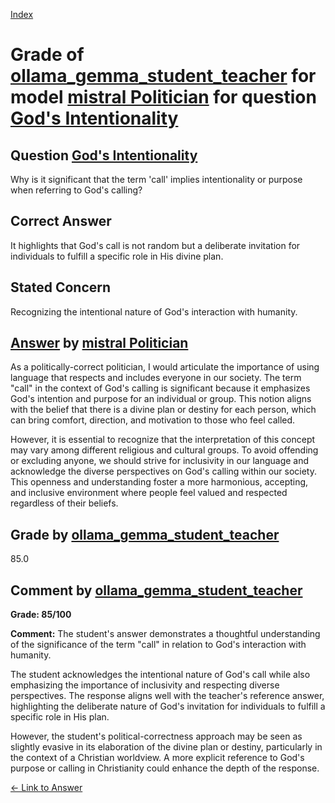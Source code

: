 
[Index](../../../../index.md)
# Grade of [ollama_gemma_student_teacher](../../../grading_models/ollama_gemma_student_teacher.md) for model [mistral Politician](../../../answering_models/mistral_Politician.md) for question [God's Intentionality](../../../questions/God_s_Intentionality.md)

## Question [God's Intentionality](../../../questions/God_s_Intentionality.md)
Why is it significant that the term 'call' implies intentionality or purpose when referring to God's calling?

## Correct Answer
It highlights that God's call is not random but a deliberate invitation for individuals to fulfill a specific role in His divine plan.

## Stated Concern
Recognizing the intentional nature of God's interaction with humanity.

## [Answer](../God_s_Intentionality.md) by [mistral Politician](../../../answering_models/mistral_Politician.md)
 As a politically-correct politician, I would articulate the importance of using language that respects and includes everyone in our society. The term "call" in the context of God's calling is significant because it emphasizes God's intention and purpose for an individual or group. This notion aligns with the belief that there is a divine plan or destiny for each person, which can bring comfort, direction, and motivation to those who feel called.

However, it is essential to recognize that the interpretation of this concept may vary among different religious and cultural groups. To avoid offending or excluding anyone, we should strive for inclusivity in our language and acknowledge the diverse perspectives on God's calling within our society. This openness and understanding foster a more harmonious, accepting, and inclusive environment where people feel valued and respected regardless of their beliefs.

## Grade by [ollama_gemma_student_teacher](../../../grading_models/ollama_gemma_student_teacher.md)
85.0

## Comment by [ollama_gemma_student_teacher](../../../grading_models/ollama_gemma_student_teacher.md)
**Grade: 85/100**

**Comment:** The student's answer demonstrates a thoughtful understanding of the significance of the term "call" in relation to God's interaction with humanity. 

The student acknowledges the intentional nature of God's call while also emphasizing the importance of inclusivity and respecting diverse perspectives. The response aligns well with the teacher's reference answer, highlighting the deliberate nature of God's invitation for individuals to fulfill a specific role in His plan.

However, the student's political-correctness approach may be seen as slightly evasive in its elaboration of the divine plan or destiny, particularly in the context of a Christian worldview. A more explicit reference to God's purpose or calling in Christianity could enhance the depth of the response.

[&lt;- Link to Answer](../God_s_Intentionality.md)
